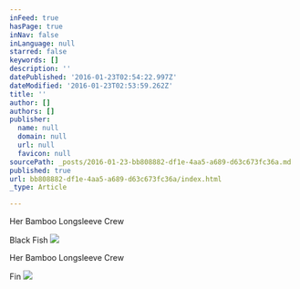 ```yaml
---
inFeed: true
hasPage: true
inNav: false
inLanguage: null
starred: false
keywords: []
description: ''
datePublished: '2016-01-23T02:54:22.997Z'
dateModified: '2016-01-23T02:53:59.262Z'
title: ''
author: []
authors: []
publisher:
  name: null
  domain: null
  url: null
  favicon: null
sourcePath: _posts/2016-01-23-bb808882-df1e-4aa5-a689-d63c673fc36a.md
published: true
url: bb808882-df1e-4aa5-a689-d63c673fc36a/index.html
_type: Article

---
```

Her Bamboo Longsleeve Crew

Black Fish
![](https://the-grid-user-content.s3-us-west-2.amazonaws.com/dc1a43be-fb8d-4d98-b88c-ec78166c424f.jpg)

Her Bamboo Longsleeve Crew 

Fin
![](https://the-grid-user-content.s3-us-west-2.amazonaws.com/5219aed1-f3fd-4afc-b67d-2b0bc63662ad.jpg)